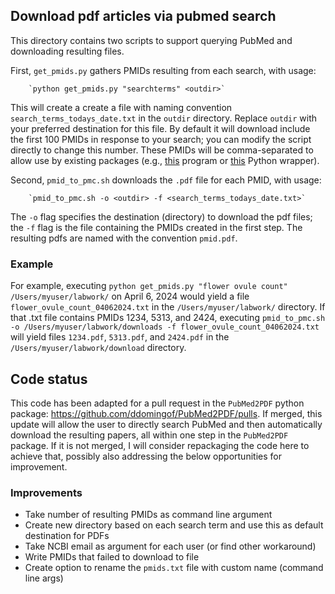 
## Download pdf articles via pubmed search 

This directory contains two scripts to support querying PubMed and downloading resulting files. 

First, `get_pmids.py` gathers PMIDs resulting from each search, with usage:

        `python get_pmids.py "searchterms" <outdir>`

This will create a create a file with naming convention `search_terms_todays_date.txt` in the `outdir` directory. Replace `outdir` with your preferred destination for this file. By default it will download include the first 100 PMIDs in response to your search; you can modify the script directly to change this number. These PMIDs will be comma-separated to allow use by existing packages (e.g., [this](https://github.com/billgreenwald/Pubmed-Batch-Download) program or [this](https://github.com/ddomingof/PubMed2PDF/tree/master) Python wrapper). 

Second, `pmid_to_pmc.sh` downloads the `.pdf` file for each PMID, with usage: 

        `pmid_to_pmc.sh -o <outdir> -f <search_terms_todays_date.txt>`

The `-o` flag specifies the destination (directory) to download the pdf files; the `-f` flag is the file containing the PMIDs created in the first step. The resulting pdfs are named with the convention `pmid.pdf`. 

### Example 

For example, executing `python get_pmids.py "flower ovule count" /Users/myuser/labwork/` on April 6, 2024 would yield a file `flower_ovule_count_04062024.txt` in the `/Users/myuser/labwork/` directory. If that .txt file contains PMIDs 1234, 5313, and 2424, executing `pmid_to_pmc.sh -o /Users/myuser/labwork/downloads -f flower_ovule_count_04062024.txt` will yield files `1234.pdf`, `5313.pdf`, and `2424.pdf` in the `/Users/myuser/labwork/download` directory.

## Code status

This code has been adapted for a pull request in the `PubMed2PDF` python package: https://github.com/ddomingof/PubMed2PDF/pulls. If merged, this update will allow the user to directly search PubMed and then automatically download the resulting papers, all within one step in the `PubMed2PDF` package. If it is not merged, I will consider repackaging the code here to achieve that, possibly also addressing the below opportunities for improvement. 

### Improvements
- Take number of resulting PMIDs as command line argument
- Create new directory based on each search term and use this as default destination for PDFs 
- Take NCBI email as argument for each user (or find other workaround)
- Write PMIDs that failed to download to file 
- Create option to rename the `pmids.txt` file with custom name (command line args)

